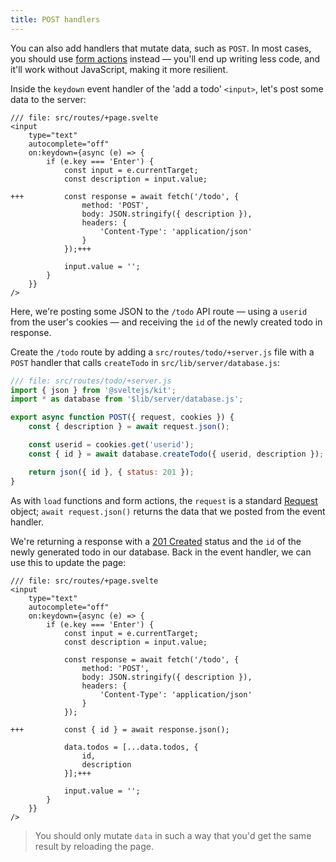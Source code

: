 ```yaml
---
title: POST handlers
---
```


You can also add handlers that mutate data, such as `POST`. In most cases, you should use [form actions](the-form-element) instead — you'll end up writing less code, and it'll work without JavaScript, making it more resilient.

Inside the `keydown` event handler of the 'add a todo' `<input>`, let's post some data to the server:

```svelte
/// file: src/routes/+page.svelte
<input
	type="text"
	autocomplete="off"
	on:keydown={async (e) => {
		if (e.key === 'Enter') {
			const input = e.currentTarget;
			const description = input.value;

+++			const response = await fetch('/todo', {
				method: 'POST',
				body: JSON.stringify({ description }),
				headers: {
					'Content-Type': 'application/json'
				}
			});+++

			input.value = '';
		}
	}}
/>
```

Here, we're posting some JSON to the `/todo` API route — using a `userid` from the user's cookies — and receiving the `id` of the newly created todo in response.

Create the `/todo` route by adding a `src/routes/todo/+server.js` file with a `POST` handler that calls `createTodo` in `src/lib/server/database.js`:

```js
/// file: src/routes/todo/+server.js
import { json } from '@sveltejs/kit';
import * as database from '$lib/server/database.js';

export async function POST({ request, cookies }) {
	const { description } = await request.json();

	const userid = cookies.get('userid');
	const { id } = await database.createTodo({ userid, description });

	return json({ id }, { status: 201 });
}
```

As with `load` functions and form actions, the `request` is a standard [Request](https://developer.mozilla.org/en-US/docs/Web/API/Request) object; `await request.json()` returns the data that we posted from the event handler.

We're returning a response with a [201 Created](https://http.dog/201) status and the `id` of the newly generated todo in our database. Back in the event handler, we can use this to update the page:

```svelte
/// file: src/routes/+page.svelte
<input
	type="text"
	autocomplete="off"
	on:keydown={async (e) => {
		if (e.key === 'Enter') {
			const input = e.currentTarget;
			const description = input.value;

			const response = await fetch('/todo', {
				method: 'POST',
				body: JSON.stringify({ description }),
				headers: {
					'Content-Type': 'application/json'
				}
			});

+++			const { id } = await response.json();

			data.todos = [...data.todos, {
				id,
				description
			}];+++

			input.value = '';
		}
	}}
/>
```

> You should only mutate `data` in such a way that you'd get the same result by reloading the page.
